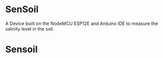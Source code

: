 # SenSoil
A Device built on the NodeMCU ESP12E and Arduino IDE to measure the salinity level in the soil.
# Sensoil
